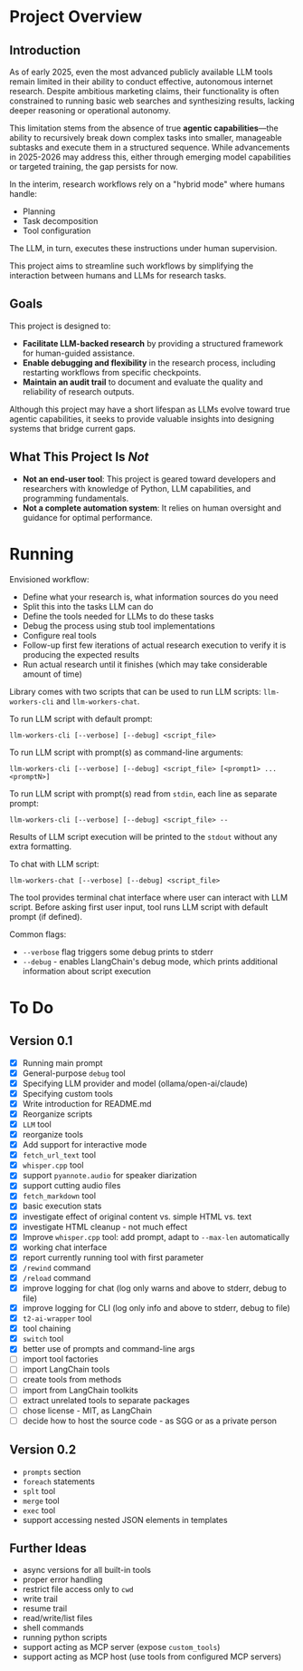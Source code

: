 # Project Overview

## Introduction

As of early 2025, even the most advanced publicly available LLM tools remain limited in their ability to conduct effective, autonomous internet research. Despite ambitious marketing claims, their functionality is often constrained to running basic web searches and synthesizing results, lacking deeper reasoning or operational autonomy.

This limitation stems from the absence of true **agentic capabilities**—the ability to recursively break down complex tasks into smaller, manageable subtasks and execute them in a structured sequence. While advancements in 2025-2026 may address this, either through emerging model capabilities or targeted training, the gap persists for now.

In the interim, research workflows rely on a "hybrid mode" where humans handle:
- Planning
- Task decomposition
- Tool configuration

The LLM, in turn, executes these instructions under human supervision. 

This project aims to streamline such workflows by simplifying the interaction between humans and LLMs for research tasks.


## Goals

This project is designed to:
- **Facilitate LLM-backed research** by providing a structured framework for human-guided assistance.
- **Enable debugging and flexibility** in the research process, including restarting workflows from specific checkpoints.
- **Maintain an audit trail** to document and evaluate the quality and reliability of research outputs.

Although this project may have a short lifespan as LLMs evolve toward true agentic capabilities, it seeks to provide valuable insights into designing systems that bridge current gaps.


## What This Project Is *Not*

- **Not an end-user tool**: This project is geared toward developers and researchers with knowledge of Python, LLM capabilities, and programming fundamentals.
- **Not a complete automation system**: It relies on human oversight and guidance for optimal performance.


# Running 

Envisioned workflow:
- Define what your research is, what information sources do you need
- Split this into the tasks LLM can do
- Define the tools needed for LLMs to do these tasks
- Debug the process using stub tool implementations
- Configure real tools
- Follow-up first few iterations of actual research execution to verify it is producing the expected results
- Run actual research until it finishes (which may take considerable amount of time)

Library comes with two scripts that can be used to run LLM scripts: `llm-workers-cli` and `llm-workers-chat`.

To run LLM script with default prompt:
```shell
llm-workers-cli [--verbose] [--debug] <script_file>
```

To run LLM script with prompt(s) as command-line arguments:
```shell
llm-workers-cli [--verbose] [--debug] <script_file> [<prompt1> ... <promptN>]
```

To run LLM script with prompt(s) read from `stdin`, each line as separate prompt:
```shell
llm-workers-cli [--verbose] [--debug] <script_file> --
```

Results of LLM script execution will be printed to the `stdout` without any
extra formatting. 

To chat with LLM script:
```shell
llm-workers-chat [--verbose] [--debug] <script_file>
```
The tool provides terminal chat interface where user can interact with LLM script.
Before asking first user input, tool runs LLM script with default prompt (if defined).

Common flags:
- `--verbose` flag triggers some debug prints to stderr
- `--debug` - enables LlangChain's debug mode, which prints additional information about script execution

# To Do

## Version 0.1

- [x] Running main prompt
- [x] General-purpose `debug` tool
- [x] Specifying LLM provider and model (ollama/open-ai/claude)
- [x] Specifying custom tools
- [x] Write introduction for README.md
- [x] Reorganize scripts
- [x] `LLM` tool
- [x] reorganize tools
- [x] Add support for interactive mode
- [x] `fetch_url_text` tool
- [x] `whisper.cpp` tool
- [x] support `pyannote.audio` for speaker diarization
- [x] support cutting audio files
- [x] `fetch_markdown` tool
- [x] basic execution stats
- [x] investigate effect of original content vs. simple HTML vs. text
- [x] investigate HTML cleanup - not much effect
- [x] Improve `whisper.cpp` tool: add prompt, adapt to `--max-len` automatically
- [x] working chat interface
- [x] report currently running tool with first parameter
- [x] `/rewind` command
- [x] `/reload` command
- [x] improve logging for chat (log only warns and above to stderr, debug to file)
- [x] improve logging for CLI (log only info and above to stderr, debug to file)
- [x] `t2-ai-wrapper` tool
- [x] tool chaining
- [x] `switch` tool
- [x] better use of prompts and command-line args
- [ ] import tool factories
- [ ] import LangChain tools
- [ ] create tools from methods
- [ ] import from LangChain toolkits
- [ ] extract unrelated tools to separate packages
- [ ] chose license - MIT, as LangChain
- [ ] decide how to host the source code - as SGG or as a private person

## Version 0.2

- `prompts` section
- `foreach` statements
- `splt` tool
- `merge` tool
- `exec` tool
- support accessing nested JSON elements in templates

## Further Ideas

- async versions for all built-in tools
- proper error handling
- restrict file access only to `cwd`
- write trail
- resume trail
- read/write/list files
- shell commands
- running python scripts
- support acting as MCP server (expose `custom_tools`)
- support acting as MCP host (use tools from configured MCP servers)

